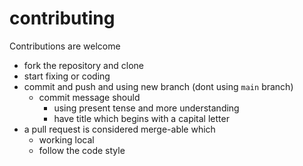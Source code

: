 # contributing

Contributions are welcome

- fork the repository and clone
- start fixing or coding
- commit and push and using new branch (dont using ``main`` branch)
  - commit message should
    - using present tense and more understanding
    - have title which begins with a capital letter
- a pull request is considered merge-able which
  - working local
  - follow the code style
